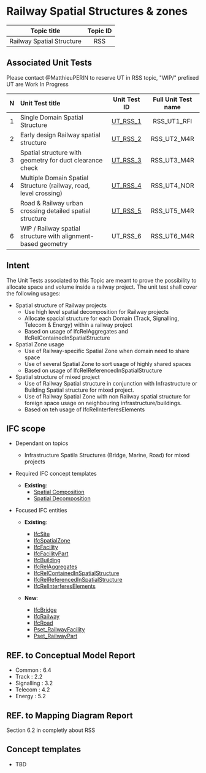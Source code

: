 # Railway Spatial Structures & zones

|              Topic title                  |Topic ID|
|:-----------------------------------------:|:------:|
|  Railway Spatial Structure                |   RSS  |


## Associated Unit Tests

Please contact @MatthieuPERIN to reserve UT in RSS topic, "WIP/" prefixed UT are Work In Progress

| N |   Unit Test title                                                   |Unit Test ID                      |    Full Unit Test name   |
|:-:|:--------------------------------------------------------------------|:--------------------------------:| :-----------------------:|
| 1 | Single Domain Spatial Structure  	                                  |  [UT_RSS_1](UT_RSS_1/README.md)  | RSS_UT1_RFI              |
| 2 | Early design Railway spatial structure                              |  [UT_RSS_2](UT_RSS_2/README.md)  | RSS_UT2_M4R              |
| 3 | Spatial structure with geometry for duct clearance check            |  [UT_RSS_3](UT_RSS_3/README.md)  | RSS_UT3_M4R              |
| 4 | Multiple Domain Spatial Structure (railway, road, level crossing)   |  [UT_RSS_4](UT_RSS_4/README.md)  | RSS_UT4_NOR              |
| 5 | Road & Railway urban crossing detailed spatial structure            |  [UT_RSS_5](UT_RSS_5/README.md)  | RSS_UT5_M4R              |
| 6 | WIP / Railway spatial structure with alignment-based geometry       |   UT_RSS_6                       | RSS_UT6_M4R              |



## Intent
The Unit Tests associated to this Topic are meant to prove the possibility to allocate space and volume inside a railway project. The unit test shall cover the following usages:

- Spatial structure of Railway projects
  - Use high level spatial decomposition for Railway projects
  - Allocate spacial structure for each Domain (Track, Signalling, Telecom & Energy) within a railway project
  - Based on usage of IfcRelAggregates and IfcRelContainedInSpatialStructure 
- Spatial Zone usage
  - Use of Railway-specific Spatial Zone when domain need to share space
  - Use of several Spatial Zone to sort usage of highly shared spaces
  - Based on usage of IfcRelReferencedInSpatialStructure 
- Spatial structure of mixed project
  - Use of Railway Spatial structure in conjunction with Infrastructure or Building Spatial structure for mixed project.
  - Use of Railway Spatial Zone with non Railway spatial structure for foreign space usage on neighbouring infrastructure/buildings.
  - Based on teh usage of IfcRelInterferesElements

## IFC scope
- Dependant on topics
  - Infrastructure Spatila Structures (Bridge, Marine, Road) for mixed projects
- Required IFC concept templates
  - **Existing**:
    - [Spatial Composition](https://standards.buildingsmart.org/IFC/DEV/IFC4_3/RC1/HTML/link/spatial-composition.htm)
    - [Spatial Decomposition](https://standards.buildingsmart.org/IFC/DEV/IFC4_3/RC1/HTML/link/spatial-decomposition.htm)    

- Focused IFC entities
  - **Existing**:
    - [IfcSite](https://standards.buildingsmart.org/IFC/DEV/IFC4_3/RC1/HTML/link/ifcsite.htm)
    - [IfcSpatialZone](https://standards.buildingsmart.org/IFC/DEV/IFC4_3/RC1/HTML/link/ifcspatialzone.htm)
    - [IfcFacility](https://standards.buildingsmart.org/IFC/DEV/IFC4_3/RC1/HTML/link/ifcfacility.htm)
    - [IfcFacilityPart](https://standards.buildingsmart.org/IFC/DEV/IFC4_3/RC1/HTML/link/ifcfacility.htm)
    - [IfcBuilding](https://standards.buildingsmart.org/IFC/DEV/IFC4_3/RC1/HTML/link/ifcbuilding.htm)
    - [IfcRelAggregates](https://standards.buildingsmart.org/IFC/DEV/IFC4_3/RC1/HTML/link/ifcrelaggregates.htm)
    - [IfcRelContainedInSpatialStructure](https://standards.buildingsmart.org/IFC/DEV/IFC4_3/RC1/HTML/link/ifcrelcontainedinspatialstructure.htm)
    - [IfcRelReferencedInSpatialStructure](https://standards.buildingsmart.org/IFC/DEV/IFC4_3/RC1/HTML/link/ifcrelreferencedinspatialstructure.htm)
    - [IfcRelInterferesElements](https://standards.buildingsmart.org/IFC/DEV/IFC4_3/RC1/HTML/link/ifcrelinterfereselements.htm)
    
  - **New**:
    - [IfcBridge](https://standards.buildingsmart.org/IFC/DEV/IFC4_3/RC1/HTML/link/ifcbridge.htm)
    - [IfcRailway](https://standards.buildingsmart.org/IFC/DEV/IFC4_3/RC1/HTML/link/ifcrailway.htm)
    - [IfcRoad](https://standards.buildingsmart.org/IFC/DEV/IFC4_3/RC1/HTML/link/ifcroad.htm)
    - [Pset_RailwayFacility](https://standards.buildingsmart.org/IFC/DEV/IFC4_3/RC1/HTML/link/pset_railwayfacility.htm)
    - [Pset_RailwayPart](https://standards.buildingsmart.org/IFC/DEV/IFC4_3/RC1/HTML/link/pset_railwaypart.htm)


## REF. to Conceptual Model Report
- Common : 6.4
- Track : 2.2
- Signalling : 3.2
- Telecom : 4.2
- Energy : 5.2 

## REF. to Mapping Diagram Report
Section 6.2 in completly about RSS

## Concept templates
- TBD
